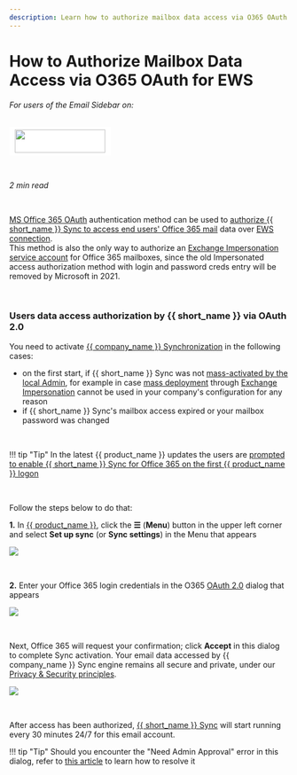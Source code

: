 ```yaml
---
description: Learn how to authorize mailbox data access via O365 OAuth for EWS
---
```

# How to Authorize Mailbox Data Access via O365 OAuth for EWS  
  

<i>For users of the Email Sidebar on:</i><br><br>
<div class="container" style="display: inline-block; height: 42px; width: 163px; padding: 5px 10px; background-color: #fff;"><img src="https://revenuegrid.com/revenue-inbox/wp-content/uploads/Office365.svg" style="height: 100%; object-fit: contain; vertical-align: middle;"></div>

&nbsp;

*2 min read*  

<!-- ShareThis BEGIN --> 
<div class="addthis_inline_share_toolbox"></div>
<!-- End ShareThis --> 

&nbsp;

[MS Office 365 OAuth](https://docs.microsoft.com/en-us/azure/active-directory/develop/v2-oauth2-auth-code-flow) authentication method can be used to [authorize {{ short_name }} Sync to access end users' Office 365 mail](../Authorizing-Sync-Engine-to-Work-with-Your-Data/) data over [EWS connection](../Working-With-EWS/).  
This method is also the only way to authorize an [Exchange Impersonation service account](../Impersonation-O365/) for Office 365 mailboxes, since the old Impersonated access authorization method with login and password creds entry will be removed by Microsoft in 2021. 

&nbsp;

### Users data access authorization by {{ short_name }} via OAuth 2.0

You need to activate [{{ company_name }} Synchronization](../Synchronization-Engine-An-Overview/) in the following cases:

- on the first start, if {{ short_name }} Sync was not [mass-activated by the local Admin](../Setting-Up-Impersonated-Access-and-Configuring-Mailbox-Access-for-Organizations-and-Users/), for example in case [mass deployment](../Email-Integration-Full-Deployment-Scenarios/) through [Exchange Impersonation](../Setting-Up-Impersonated-Access-and-Configuring-Mailbox-Access-for-Organizations-and-Users/) cannot be used in your company's configuration for any reason  
- if {{ short_name }} Sync's mailbox access expired or your mailbox password was changed

&nbsp;

!!! tip "Tip"
    In the latest {{ product_name }} updates the users are [prompted to enable {{ short_name }} Sync for Office 365 on the first {{ product_name }} logon](../How-to-Install-and-Run-the-Solution-for-Office-365-Mailboxes/#ii_smartcloud_connect_logon)

&nbsp;

Follow the steps below to do that:  

**1.** In [{{ product_name }}](../Introduction/#introduction_to_smartcoud_connect), click the **☰** (**Menu**) button in the upper left corner and select **Set up sync** (or **Sync settings**) in the Menu that appears

![](../assets/images/Using-SmartCloud-Connect/How-To-s/Sync-Settings/sync_setup.png)

&nbsp;

**2\.** Enter your Office 365 login credentials in the O365 [OAuth 2.0](https://oauth.net/2/) dialog that appears



![](../assets/images/d33v4339jhl8k0cloudfrontnet/docs/assets/57398d2e903360669faf1f0a/images/5b6b2a3d2c7d3a03f89d7bba.png)

&nbsp;

Next, Office 365 will request your confirmation; click **Accept** in this dialog to complete Sync activation. Your email data accessed by {{ company_name }} Sync engine remains all secure and private, under our [Privacy & Security principles](../Privacy-and-Security/).

![](../assets/images/Install-and-Run/permissions_requested.png)

&nbsp;

After access has been authorized, [{{ short_name }} Sync](../Synchronization-Engine-An-Overview/) will start running every 30 minutes 24/7 for this email account. 

!!! tip "Tip"
    Should you encounter the "Need Admin Approval" error in this dialog, refer to [this article](../Need-Admin-Approval/) to learn how to resolve it

&nbsp;

&nbsp;







&nbsp;

